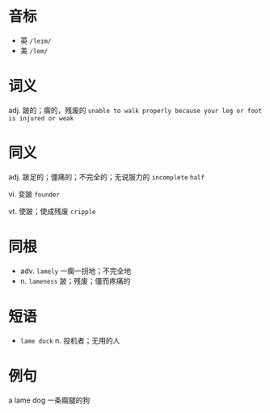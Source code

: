 # 音标

- 英 `/leɪm/`
- 美 `/lem/`

# 词义

adj. 跛的；瘸的，残废的
`unable to walk properly because your leg or foot is injured or weak`

# 同义

adj. 跛足的；僵痛的；不完全的；无说服力的
`incomplete` `half`

vi. 变跛
`founder`

vt. 使跛；使成残废
`cripple`

# 同根

- adv. `lamely` 一瘸一拐地；不完全地
- n. `lameness` 跛；残废；僵而疼痛的

# 短语

- `lame duck` n. 投机者；无用的人

# 例句

a lame dog
一条瘸腿的狗


